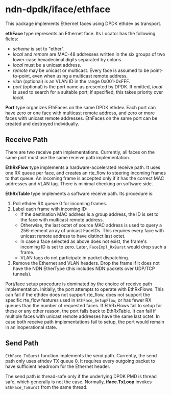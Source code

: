# ndn-dpdk/iface/ethface

This package implements Ethernet faces using DPDK ethdev as transport.

**ethFace** type represents an Ethernet face.
Its Locator has the following fields:

* *scheme* is set to "ether".
* *local* and *remote* are MAC-48 addresses written in the six groups of two lower-case hexadecimal digits separated by colons.
* *local* must be a unicast address.
* *remote* may be unicast or multicast.
  Every face is assumed to be point-to-point, even when using a multicast remote address.
* *vlan* (optional) is an VLAN ID in the range 0x001-0xFFF.
* *port* (optional) is the port name as presented by DPDK.
  If omitted, *local* is used to search for a suitable port; if specified, this takes priority over *local*.

**Port** type organizes EthFaces on the same DPDK ethdev.
Each port can have zero or one face with multicast remote address, and zero or more faces with unicast remote addresses.
EthFaces on the same port can be created and destroyed individually.

## Receive Path

There are two receive path implementations.
Currently, all faces on the same port must use the same receive path implementation.

**EthRxFlow** type implements a hardware-accelerated receive path.
It uses one RX queue per face, and creates an rte\_flow to steering incoming frames to that queue.
An incoming frame is accepted only if it has the correct MAC addresses and VLAN tag.
There is minimal checking on software side.

**EthRxTable** type implements a software receive path.
Its procedure is:

1. Poll ethdev RX queue 0 for incoming frames.
2. Label each frame with incoming ID:
    * If the destination MAC address is a group address, the ID is set to the face with multicast remote address.
    * Otherwise, the last octet of source MAC address is used to query a 256-element array of unicast FaceIDs.
      This requires every face with unicast remote address to have distinct last octet.
    * In case a face selected as above does not exist, the frame's incoming ID is set to zero.
      Later, `FaceImpl_RxBurst` would drop such a frame.
    * VLAN tags do not participate in packet dispatching.
3. Remove the Ethernet and VLAN headers.
   Drop the frame if it does not have the NDN EtherType (this includes NDN packets over UDP/TCP tunnels).

Port/face setup procedure is dominated by the choice of receive path implementation.
Initially, the port attempts to operate with EthRxFlows.
This can fail if the ethdev does not support rte\_flow, does not support the specific rte\_flow features used in `EthFace_SetupFlow`, or has fewer RX queues than the number of requested faces.
If EthRxFlows fail to setup for these or any other reason, the port falls back to EthRxTable.
It can fail if multiple faces with unicast remote addresses have the same last octet.
In case both receive path implementations fail to setup, the port would remain in an inoperational state.

## Send Path

`EthFace_TxBurst` function implements the send path.
Currently, the send path only uses ethdev TX queue 0.
It requires every outgoing packet to have sufficient headroom for the Ethernet header.

The send path is thread-safe only if the underlying DPDK PMD is thread safe, which generally is not the case.
Normally, **iface.TxLoop** invokes `EthFace_TxBurst` from the same thread.
